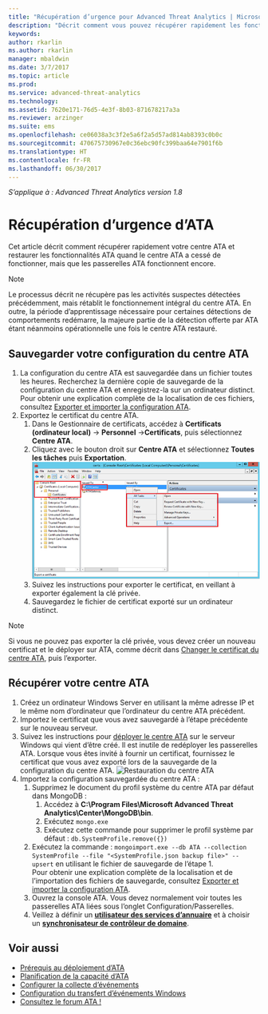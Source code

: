 ```yaml
---
title: "Récupération d’urgence pour Advanced Threat Analytics | Microsoft Docs"
description: "Décrit comment vous pouvez récupérer rapidement les fonctionnalités ATA après un sinistre"
keywords: 
author: rkarlin
ms.author: rkarlin
manager: mbaldwin
ms.date: 3/7/2017
ms.topic: article
ms.prod: 
ms.service: advanced-threat-analytics
ms.technology: 
ms.assetid: 7620e171-76d5-4e3f-8b03-871678217a3a
ms.reviewer: arzinger
ms.suite: ems
ms.openlocfilehash: ce06038a3c3f2e5a6f2a5d57ad814ab8393c0b0c
ms.sourcegitcommit: 470675730967e0c36ebc90fc399baa64e7901f6b
ms.translationtype: HT
ms.contentlocale: fr-FR
ms.lasthandoff: 06/30/2017
---
```

*S’applique à : Advanced Threat Analytics version 1.8*



# <a name="ata-disaster-recovery"></a>Récupération d’urgence d’ATA
Cet article décrit comment récupérer rapidement votre centre ATA et restaurer les fonctionnalités ATA quand le centre ATA a cessé de fonctionner, mais que les passerelles ATA fonctionnent encore. 

>[!NOTE]
> Le processus décrit ne récupère pas les activités suspectes détectées précédemment, mais rétablit le fonctionnement intégral du centre ATA. En outre, la période d’apprentissage nécessaire pour certaines détections de comportements redémarre, la majeure partie de la détection offerte par ATA étant néanmoins opérationnelle une fois le centre ATA restauré. 

## <a name="back-up-your-ata-center-configuration"></a>Sauvegarder votre configuration du centre ATA

1. La configuration du centre ATA est sauvegardée dans un fichier toutes les heures. Recherchez la dernière copie de sauvegarde de la configuration du centre ATA et enregistrez-la sur un ordinateur distinct. Pour obtenir une explication complète de la localisation de ces fichiers, consultez [Exporter et importer la configuration ATA](/advanced-threat-analytics/deploy-use/ata-configuration-file). 
2. Exportez le certificat du centre ATA.
    1. Dans le Gestionnaire de certificats, accédez à **Certificats (ordinateur local)** -> **Personnel** ->**Certificats**, puis sélectionnez **Centre ATA**.
    2. Cliquez avec le bouton droit sur **Centre ATA** et sélectionnez **Toutes les tâches** puis **Exportation**. 
     ![Certificat du centre ATA](media/ata-center-cert.png)
    3. Suivez les instructions pour exporter le certificat, en veillant à exporter également la clé privée.
    4. Sauvegardez le fichier de certificat exporté sur un ordinateur distinct.

  > [!NOTE] 
  > Si vous ne pouvez pas exporter la clé privée, vous devez créer un nouveau certificat et le déployer sur ATA, comme décrit dans [Changer le certificat du centre ATA](/advanced-threat-analytics/deploy-use/modifying-ata-config-centercert), puis l’exporter. 

## <a name="recover-your-ata-center"></a>Récupérer votre centre ATA

1. Créez un ordinateur Windows Server en utilisant la même adresse IP et le même nom d’ordinateur que l’ordinateur du centre ATA précédent.
4. Importez le certificat que vous avez sauvegardé à l’étape précédente sur le nouveau serveur.
5. Suivez les instructions pour [déployer le centre ATA](/advanced-threat-analytics/deploy-use/install-ata-step1) sur le serveur Windows qui vient d’être créé. Il est inutile de redéployer les passerelles ATA. Lorsque vous êtes invité à fournir un certificat, fournissez le certificat que vous avez exporté lors de la sauvegarde de la configuration du centre ATA. 
![Restauration du centre ATA](media/disaster-recovery-deploymentss.png)
6. Importez la configuration sauvegardée du centre ATA :
    1. Supprimez le document du profil système du centre ATA par défaut dans MongoDB : 
        1. Accédez à **C:\Program Files\Microsoft Advanced Threat Analytics\Center\MongoDB\bin**. 
        2. Exécutez `mongo.exe` 
        3. Exécutez cette commande pour supprimer le profil système par défaut : `db.SystemProfile.remove({})`
    2. Exécutez la commande : `mongoimport.exe --db ATA --collection SystemProfile --file "<SystemProfile.json backup file>" --upsert` en utilisant le fichier de sauvegarde de l’étape 1.</br>
    Pour obtenir une explication complète de la localisation et de l’importation des fichiers de sauvegarde, consultez [Exporter et importer la configuration ATA](/advanced-threat-analytics/deploy-use/ata-configuration-file). 
    3. Ouvrez la console ATA. Vous devez normalement voir toutes les passerelles ATA liées sous l’onglet Configuration/Passerelles. 
    5. Veillez à définir un [**utilisateur des services d’annuaire**](/advanced-threat-analytics/deploy-use/install-ata-step2) et à choisir un [**synchronisateur de contrôleur de domaine**](/advanced-threat-analytics/deploy-use/install-ata-step5). 






## <a name="see-also"></a>Voir aussi
- [Prérequis au déploiement d’ATA](/advanced-threat-analytics/plan-design/ata-prerequisites)
- [Planification de la capacité d’ATA](/advanced-threat-analytics/plan-design/ata-capacity-planning)
- [Configurer la collecte d’événements](/advanced-threat-analytics/deploy-use/configure-event-collection)
- [Configuration du transfert d’événements Windows](/advanced-threat-analytics/deploy-use/configure-event-collection#configuring-windows-event-forwarding)
- [Consultez le forum ATA !](https://social.technet.microsoft.com/Forums/security/home?forum=mata)
